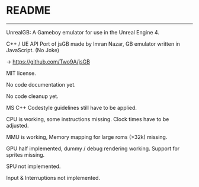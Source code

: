 # README #
---
UnrealGB: A Gameboy emulator for use in the Unreal Engine 4.

C++ / UE API Port of jsGB made by Imran Nazar, GB emulator written in JavaScript. (No Joke)

-> https://github.com/Two9A/jsGB

MIT license.


No code documentation yet.

No code cleanup yet.

MS C++ Codestyle guidelines still have to be applied.


CPU is working, some instructions missing. Clock times have to be adjusted.

MMU is working, Memory mapping for large roms (>32k) missing.

GPU half implemented, dummy / debug rendering working. Support for sprites missing.

SPU not implemented.

Input & Interruptions not implemented.
